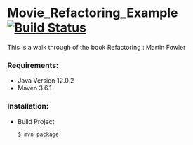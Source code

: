 # Movie_Refactoring_Example [![Build Status](https://travis-ci.org/whoAbhishekSah/Movie_Refactoring_Example.svg?branch=master)](https://travis-ci.org/whoAbhishekSah/Movie_Refactoring_Example)
This is a walk through of the book Refactoring : Martin Fowler

### Requirements:
* Java Version 12.0.2
* Maven 3.6.1

### Installation:

* Build Project
    ```
    $ mvn package 
    ```
